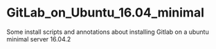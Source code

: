 # GitLab_on_Ubuntu_16.04_minimal
Some install scripts and annotations about installing Gitlab on a ubuntu minimal server 16.04.2
